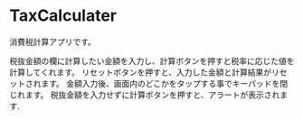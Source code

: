 # TaxCalculater
消費税計算アプリです。

税抜金額の欄に計算したい金額を入力し、計算ボタンを押すと税率に応じた値を計算してくれます。
リセットボタンを押すと、入力した金額と計算結果がリセットされます。
金額入力後、画面内のどこかをタップする事でキーパッドを閉じれます。
税抜金額を入力せずに計算ボタンを押すと、アラートが表示されます.
